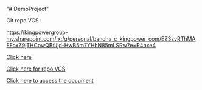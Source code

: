 "# DemoProject" 


Git repo VCS :

https://kingpowergroup-my.sharepoint.com/:x:/g/personal/bancha_c_kingpower_com/EZ3zvRThMAFFoxZ9jTHCowQBfJjd-HwB5m7YHhN85mLSRw?e=R4hxe4

<a href="https://kingpowergroup-my.sharepoint.com/:x:/g/personal/bancha_c_kingpower_com/EZ3zvRThMAFFoxZ9jTHCowQBfJjd-HwB5m7YHhN85mLSRw?e=R4hxe4">Click here</a>

<a href="https://kingpowergroup-my.sharepoint.com/:x:/g/personal/bancha_c_kingpower_com/EZ3zvRThMAFFoxZ9jTHCowQBfJjd-HwB5m7YHhN85mLSRw?e=R4hxe4" target="_blank">Click here for repo VCS </a>

[Click here to access the document](https://kingpowergroup-my.sharepoint.com/:x:/g/personal/bancha_c_kingpower_com/EZ3zvRThMAFFoxZ9jTHCowQBfJjd-HwB5m7YHhN85mLSRw?e=R4hxe4)
